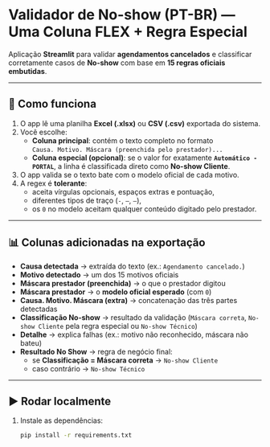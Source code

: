 # Validador de No-show (PT-BR) — Uma Coluna FLEX + Regra Especial

Aplicação **Streamlit** para validar **agendamentos cancelados** e classificar corretamente casos de **No-show** com base em **15 regras oficiais embutidas**.

---

## 🚀 Como funciona

1. O app lê uma planilha **Excel (.xlsx)** ou **CSV (.csv)** exportada do sistema.  
2. Você escolhe:
   - **Coluna principal**: contém o texto completo no formato  
     `Causa. Motivo. Máscara (preenchida pelo prestador)...`  
   - **Coluna especial (opcional)**: se o valor for exatamente **`Automático - PORTAL`**, a linha é classificada direto como **No-show Cliente**.  
3. O app valida se o texto bate com o modelo oficial de cada motivo.  
4. A regex é **tolerante**:
   - aceita vírgulas opcionais, espaços extras e pontuação,  
   - diferentes tipos de traço (`-`, `–`, `—`),  
   - os `0` no modelo aceitam qualquer conteúdo digitado pelo prestador.  

---

## 📊 Colunas adicionadas na exportação

- **Causa detectada** → extraída do texto (ex.: `Agendamento cancelado.`)  
- **Motivo detectado** → um dos 15 motivos oficiais  
- **Máscara prestador (preenchida)** → o que o prestador digitou  
- **Máscara prestador** → o **modelo oficial esperado** (com `0`)  
- **Causa. Motivo. Máscara (extra)** → concatenação das três partes detectadas  
- **Classificação No-show** → resultado da validação (`Máscara correta`, `No-show Cliente` pela regra especial ou `No-show Técnico`)  
- **Detalhe** → explica falhas (ex.: motivo não reconhecido, máscara não bateu)  
- **Resultado No Show** → regra de negócio final:  
  - se **Classificação = Máscara correta** → `No-show Cliente`  
  - caso contrário → `No-show Técnico`

---

## ▶️ Rodar localmente

1. Instale as dependências:
   ```bash
   pip install -r requirements.txt


